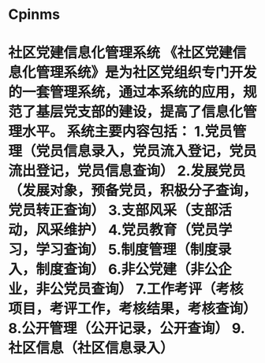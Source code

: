 # Cpinms
 # 社区党建信息化管理系统  《社区党建信息化管理系统》是为社区党组织专门开发的一套管理系统，通过本系统的应用，规范了基层党支部的建设，提高了信息化管理水平。 系统主要内容包括： 1.党员管理（党员信息录入，党员流入登记，党员流出登记，党员信息查询） 2.发展党员（发展对象，预备党员，积极分子查询，党员转正查询） 3.支部风采（支部活动，风采维护） 4.党员教育（党员学习，学习查询） 5.制度管理（制度录入，制度查询） 6.非公党建（非公企业，非公党员查询） 7.工作考评（考核项目，考评工作，考核结果，考核查询） 8.公开管理（公开记录，公开查询） 9.社区信息（社区信息录入）
